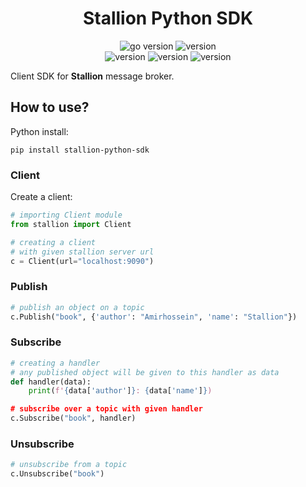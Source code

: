 <h1 align="center">
Stallion Python SDK
</h1>

<p align="center">
<img src="https://img.shields.io/badge/Python-3.21-blue?style=for-the-badge&logo=python" alt="go version" />
<img src="https://img.shields.io/badge/Version-1.1-2255DD?style=for-the-badge&logo=none" alt="version" /><br />
<img src="https://img.shields.io/badge/MacOS-black?style=for-the-badge&logo=apple" alt="version" />
<img src="https://img.shields.io/badge/Linux-white?style=for-the-badge&logo=linux" alt="version" />
<img src="https://img.shields.io/badge/Windows-blue?style=for-the-badge&logo=windows" alt="version" />
</p>

Client SDK for **Stallion** message broker.

## How to use?
Python install:
```shell
pip install stallion-python-sdk
```

### Client
Create a client:
```python
# importing Client module
from stallion import Client

# creating a client
# with given stallion server url
c = Client(url="localhost:9090")
```

### Publish
```python
# publish an object on a topic
c.Publish("book", {'author': "Amirhossein", 'name': "Stallion"})
```

### Subscribe
```python
# creating a handler
# any published object will be given to this handler as data
def handler(data):
    print(f'{data['author']}: {data['name']})

# subscribe over a topic with given handler
c.Subscribe("book", handler)
```

### Unsubscribe
```python
# unsubscribe from a topic
c.Unsubscribe("book")
```
